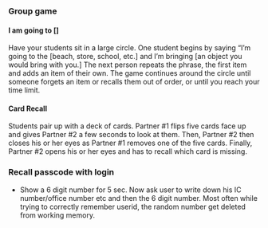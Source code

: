 

### Group game

#### I am going to []
Have your students sit in a large circle.  One student begins by saying “I’m going to the [beach, store, school, etc.] and I’m bringing [an object you would bring with you.] The next person repeats the phrase, the first item and adds an item of their own. The game continues around the circle until someone forgets an item or recalls them out of order, or until you reach your time limit.

#### Card Recall
Students pair up with a deck of cards. Partner #1 flips five cards face up and gives Partner #2 a few seconds to look at them. Then, Partner #2 then closes his or her eyes as Partner #1 removes one of the five cards. Finally, Partner #2 opens his or her eyes and has to recall which card is missing.

### Recall passcode with login
 - Show a 6 digit number for 5 sec. Now ask user to write down his IC number/office number etc and then the 6 digit number.
 Most often while trying to correctly remember userid, the random number get deleted from working memory. 
 
 

